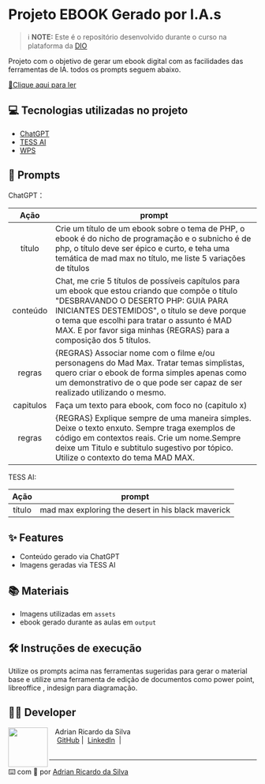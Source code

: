 # Projeto EBOOK Gerado por I.A.s


 > ℹ️ **NOTE:** Este é o repositório desenvolvido durante o curso na plataforma da [DIO](https://dio.me)

Projeto com o objetivo de gerar um ebook digital com as facilidades das ferramentas de IA. todos os prompts
seguem abaixo.

<a href="https://github.com/silvaadrian/prompts-recipe-to-create-a-ebook/blob/main/output/Ebook%20-%20mad%20max%20explorando%20o%20php.pdf" title="View PDF now"> 📕Clique aqui para ler</a>

## 💻 Tecnologias utilizadas no projeto

- [ChatGPT](https://chat.openai.com/) 
- [TESS AI](https://tess.pareto.io/dashboard/user/ai/generator/poster-de-filme-disney-pixar-por-at-maria-martasf-etWmK9?guidance_scale=6&image_number_of_images=1&image_size=1024x576&negative_prompt=amputee%2C+autograph%2C+bad+anatomy%2C+bad+illustration%2C+bad+proportions%2C+beyond+the+borders%2C+blank+background%2C+blurry%2C+body+out+of+frame%2C+boring+background%2C+branding%2C+cropped%2C+cut+off%2C+deformed%2C+disfigured%2C+dismembered%2C+disproportioned%2C+distorted%2C+draft%2C+duplicate%2C+duplicated+features%2C+extra+arms%2C+extra+fingers%2C+extra+hands%2C+extra+legs%2C+extra+limbs%2C+fault%2C+flaw%2C+fused+fingers%2C+grains&num_inference_steps=50&prompt_strength=0.9&refine=no_refiner&scheduler=K_EULER&descreva-em-detalhes-a-foto-da-pessoa=mad+max+exploring+the+desert+in+his+black+maverick&image_style=pixel&nome-do-filme-no-poster=Mad+Max&image_lighting=cinematic)
- [WPS](https://www.wps.com/pt-BR/)

## 🧠 Prompts


ChatGPT：

|   Ação   | prompt                                                                                                                                                                                                                                                                         |
| :------: | ------------------------------------------------------------------------------------------------------------------------------------------------------------------------------------------------------------------------------------------------------------------------------ |
|  título  | Crie um título de um ebook sobre o tema de PHP, o ebook é do nicho de programação e o subnicho é de php, o título deve ser épico e curto, e teha uma temática de mad max no título, me liste 5 variações de títulos                                                      |
| conteúdo | Chat, me crie 5 títulos de possíveis capítulos para um ebook que estou criando que compõe o título "DESBRAVANDO O DESERTO PHP: GUIA PARA INICIANTES DESTEMIDOS", o título se deve porque o tema que escolhi para tratar o assunto é MAD MAX. E por favor siga minhas {REGRAS} para a composição dos 5 títulos.
| regras | {REGRAS} Associar nome com o filme e/ou personagens do Mad Max. Tratar temas simplistas, quero criar o ebook de forma simples apenas como um demonstrativo de o que pode ser capaz de ser realizado utilizando o mesmo. |
| capitulos | Faça um texto para ebook, com foco no (capitulo x)
| regras | {REGRAS} Explique sempre de uma maneira simples. Deixe o texto enxuto. Sempre traga exemplos de código em contextos reais. Crie um nome.Sempre deixe um Titulo e subtitulo sugestivo por tópico. Utilize o contexto do tema MAD MAX.



TESS AI:

|  Ação  | prompt                                                                                 |
| :----: | -------------------------------------------------------------------------------------- |
| título | mad max exploring the desert in his black maverick |

## ✨ Features

- Conteúdo gerado via ChatGPT
- Imagens geradas via TESS AI

## 📚 Materiais

- Imagens utilizadas em `assets`
- ebook gerado durante as aulas em `output`

## 🛠️ Instruções de execução

Utilize os prompts acima nas ferramentas sugeridas para gerar o material base e utilize uma ferramenta de edição de documentos como power point, libreoffice , indesign para diagramação.

## 👨‍💻 Developer

<p>
    <img 
      align=left 
      margin=10 
      width=80 
      src="https://avatars.githubusercontent.com/u/164921227?s=400&u=1b2ae8883aca0160abb5373de55e918a1f566aec&v=4"
    />
    <p>&nbsp&nbsp&nbspAdrian Ricardo da Silva<br>
    &nbsp&nbsp&nbsp
    <a href="https://github.com/silvaadrian">
    GitHub</a>&nbsp;|&nbsp;
    <a href="https://www.linkedin.com/in/adrian-ricardo-da-silva-74a59019b/">LinkedIn</a>
&nbsp;|&nbsp;
<br/><br/>
<p>

---

⌨️ com 💜 por [Adrian Ricardo da Silva](https://github.com/silvaadrian)